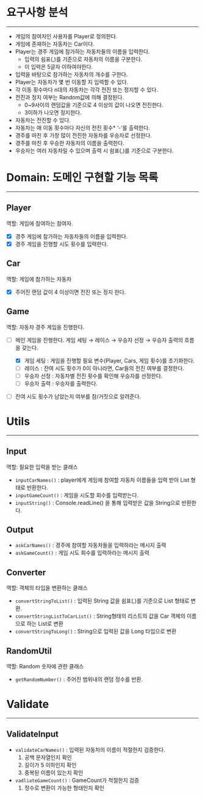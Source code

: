 # 요구사항 분석

---

- 게임의 참여자인 사용자를 Player로 정의한다.
- 게임에 존재하는 자동차는 Car이다.
- Player는 경주 게임에 참가하는 자동차들의 이름을 입력한다.
    - 입력의 쉼표(,)를 기준으로 자동차의 이름을 구분한다.
    - 이 입력은 5글자 이하여야한다.
- 입력을 바탕으로 참가하는 자동차의 개수를 구한다.
- Player는 자동차가 몇 번 이동할 지 입력할 수 있다.
- 각 이동 횟수마다 n대의 자동차는 각각 전진 또는 정지할 수 있다.
- 전진과 정지 여부는 Random값에 의해 결정된다.
    - 0~9사이의 랜덤값을 기준으로 4 이상의 값이 나오면 전진한다.
    - 3이하가 나오면 정지한다.
- 자동차는 전진할 수 있다.
- 자동차는 매 이동 횟수마다 자신의 전진 횟수* ‘-’를 출력한다.
- 경주를 마친 후 가장 많이 전진한 자동차를 우승자로 선정한다.
- 경주를 마친 후 우승한 자동차의 이름을 출력한다.
- 우승자는 여러 자동차일 수 있으며 출력 시 쉼표(,)를 기준으로 구분한다.

# Domain: 도메인 구현할 기능 목록

---

## Player

역할: 게임에 참여하는 참여자.

- [x] 경주 게임에 참가하는 자동차들의 이름을 입력한다.
- [x] 경주 게임을 진행할 시도 횟수를 입력한다.

## Car

역할: 게임에 참가하는 자동차

- [x] 주어진 랜덤 값이 4 이상이면 전진 또는 정지 한다.

## Game

역할: 자동차 경주 게임을 진행한다.

- [ ] 메인 게임을 진행한다. 게임 세팅 → 레이스 → 우승자 선정 → 우승자 출력의 흐름을 갖는다.
    - [x] 게임 세팅 : 게임을 진행할 필요 변수(Player, Cars, 게임 횟수)를 초기화한다.
    - [ ] 레이스 : 잔여 시도 횟수가 0이 아니라면, Car들의 전진 여부를 결정한다.
    - [ ] 우승자 선정 : 자동차별 전진 횟수를 확인해 우승자를 선정한다.
    - [ ] 우승자 출력 : 우승자를 출력한다.
- [ ] 잔여 시도 횟수가 남았는지 여부를 참/거짓으로 알려준다.


# Utils

---

## Input

역할: 필요한 입력을 받는 클래스

- `inputCarNames()` : player에게 게임에 참여할 자동차 이름들을 입력 받아 List<String> 형태로 반환한다.
- `inputGameCount()` : 게임을 시도할 회수를 입력받는다.
- `inputString()` : Console.readLine() 을 통해 입력받은 값을 String으로 반환한다.

## Output

- `askCarNames()` : 경주에 참여할 자동차들을 입력하라는 메시지 출력
- `askGameCount()` : 게임 시도 회수를 입력하라는 메시지 출력

## Converter

역할: 객체의 타입을 변환하는 클래스

- `convertStringToList()` : 입력된 String 값을 쉼표(,)를 기준으로 List<String> 형태로 변환.
- `convertStringListToCarList()` : String형태의 리스트의 값을 Car 객체의 이름으로 하는 List<Car>로 변환
- `convertStringToLong()` : String으로 입력된 값을 Long 타입으로 변환

## RandomUtil

역할: Random 숫자에 관한 클래스

- `getRandomNumber()` : 주어진 범위내의 랜덤 정수를 반환.

# Validate

---

## ValidateInput

- `validateCarNames()` : 입력된 자동차의 이름이 적절한지 검증한다.
    1. 공백 문자열인지 확인
    2. 길이가 5 이하인지 확인
    3. 중복된 이름이 있는지 확인
- `vadliateGameCount()` : GameCount가 적절한지 검증
    1. 정수로 변환이 가능한 형태인지 확인
